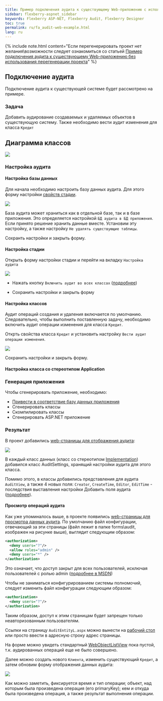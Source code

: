 ```yaml
---
title: Пример подключения аудита к существующему Web-приложению с использованием перегенерации проекта
sidebar: flexberry-aspnet_sidebar
keywords: Flexberry ASP-NET, Flexberry Audit, Flexberry Designer
toc: true
permalink: ru/fa_audit-web-example.html
lang: ru
---
```


{% include note.html content="Если перегенерировать проект нет желания\возможности
следует ознакомиться со статьей [Пример подключения аудита к существующему Web-приложению без использования перегенерации проекта](fa_audit-web-example-manual.html)" %}

## Подключение аудита

Подключение аудита к существующей системе будет рассмотрено на примере.

### Задача

Добавить аудирование создаваемых и удаляемых объектов в существующую систему. Также необходимо вести аудит изменения для класса `Кредит`

## Диаграмма классов

![](/images/pages/products/flexberry-aspnet/audit/filter-ex-diagram.png)

### Настройка аудита

#### Настройка базы данных

Для начала необходимо настроить базу данных аудита. Для этого форму настройки [свойств стадии](fo_audit-setup.html).

![](/images/pages/products/flexberry-aspnet/audit/audit_app-settings.png)

База аудита может храниться как в отдельной базе, так и в базе приложения. Это определяется настройкой `БД аудита в БД приложения`. Если принято решение хранить данные вместе. Установим эту настройку, а также настройку `Не удалять существующие таблицы`.

Сохранть настройки и закрыть форму.

#### Настройка стадии

Открыть форму настройки стадии и перейти на вкладку `Настройка аудита`

![](/images/pages/products/flexberry-aspnet/audit/audit-settings-stady.png)

* Нажать кнопку `Включить аудит во всех классах` ([подробнее](fo_audit-setup.html))

* Сохранить настройки и закрыть форму

#### Настройка классов

Аудит операций создания и удаления включается по умолчанию. Следовательно, чтобы выполнить поставленную задачу, необходимо включить аудит операции изменения для класса `Кредит`.

Открть свойства класса `Кредит` и установить настройку `Вести аудит операции изменения`.

![](/images/pages/products/flexberry-aspnet/audit/audit-settings-class.png)

Сохранить настройки и закрыть форму.

#### Настройка класса со стереотипом Application

### Генерация приложения

Чтобы сгенерировать приложение, необходимо:

* [Привести в соответствие базу данных приложения](fd_matching-db.html)
* Сгенерировать классы
* Скомпилировать классы
* Сгенерировать ASP.NET приложение

### Результат

В проект добавились [web-страницы для отображения аудита](fa_audit-web-forms.html):

![](/images/pages/products/flexberry-aspnet/audit/audit-files-in-project.png)

В каждый класс данных (класс со стереотипом [Implementation](fd_data-classes.html)) добавился класс AuditSettings, хранящий настройки аудита для этого класса.

Помимо этого, в классы добавились представления для аудита `AuditView`, а также 4 новых поля: `Creator`, `CreateTime`, `Editor`, `EditTime` - последствия выставления настройки Добавить поля аудита ([подробнее](efs_flexberry-audit-object-fields.html)).

#### Просмотр операций аудита

Как уже упоминалось выше, в проекте появились [web-страницы для просмотра данных аудита](fa_audit-web-forms.html). По умолчанию файл конфигурации, отвечающий за эти страницы (файл лежит в папке forms\audit, изображен на рисунке выше), выглядит следующим образом:

```xml
<authorization>
  <deny users="?"/>
  <allow roles="admin" />
  <deny users="*" />
</authorization>
```

Это означает, что доступ закрыт для всех пользователей, исключая пользователей с ролью admin ([подробнее в MSDN](https://msdn.microsoft.com/ru-ru/library/8aeskccd(v=vs.90).aspx))

Чтобы не заниматься конфигурированием системы полномочий, следует изменить файл конфигурации следующим образом:

```xml
<authorization>
  <deny users="?"/>
</authorization>
```

Таким образом, доступ к этим страницам будет запрещен только неавторизованным пользователям.

Ссылки на страницу `AuditEntityL.aspx` можно вынести на [рабочий стол](fa_add-page-web-desktop.html) или просто ввести в адресную строку адрес страницы.

На форме можно увидеть стандартный [WebObjectListView](fa_web-object-list-view.html) пока пустой, т.к. аудированных операций еще не было совершено.

Далее можно создать нового `Клиента`, изменить существующий `Кредит`, а затем обновим форму отображения данных аудита:

![](/images/pages/products/flexberry-aspnet/audit/audit-wolv.png)

Как можно заметить, фиксируется время и тип операции; объект, над которым была произведена операция (его primaryKey); кем и откуда была произведена операция, а также результат выполнения операции.
